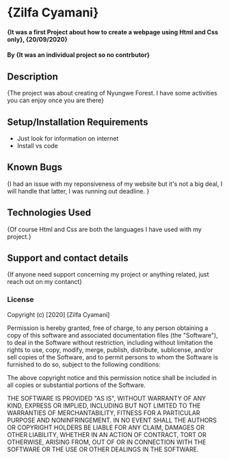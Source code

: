 # {Zilfa Cyamani}
#### {It was a first Project about how to create a webpage using Html and Css only}, {20/09/2020}
#### By **{It was an individual project so no contrbutor}**
## Description
{The project was about creating of Nyungwe Forest. I have some activities you can enjoy once you are there}
## Setup/Installation Requirements
* Just look for information on internet
* Install vs code
## Known Bugs
{I had an issue with my reponsiveness of my website but it's not a big deal, I will handle that latter, I was running out deadline. }
## Technologies Used
{Of course Html and Css are both the languages I have used with my project.}
## Support and contact details
{If anyone need support concerning my project or anything related, just reach out on my contanct}
### License


Copyright (c) [2020] [Zilfa Cyamani]

Permission is hereby granted, free of charge, to any person obtaining a copy
of this software and associated documentation files (the "Software"), to deal
in the Software without restriction, including without limitation the rights
to use, copy, modify, merge, publish, distribute, sublicense, and/or sell
copies of the Software, and to permit persons to whom the Software is
furnished to do so, subject to the following conditions:

The above copyright notice and this permission notice shall be included in all
copies or substantial portions of the Software.

THE SOFTWARE IS PROVIDED "AS IS", WITHOUT WARRANTY OF ANY KIND, EXPRESS OR
IMPLIED, INCLUDING BUT NOT LIMITED TO THE WARRANTIES OF MERCHANTABILITY,
FITNESS FOR A PARTICULAR PURPOSE AND NONINFRINGEMENT. IN NO EVENT SHALL THE
AUTHORS OR COPYRIGHT HOLDERS BE LIABLE FOR ANY CLAIM, DAMAGES OR OTHER
LIABILITY, WHETHER IN AN ACTION OF CONTRACT, TORT OR OTHERWISE, ARISING FROM,
OUT OF OR IN CONNECTION WITH THE SOFTWARE OR THE USE OR OTHER DEALINGS IN THE
SOFTWARE.